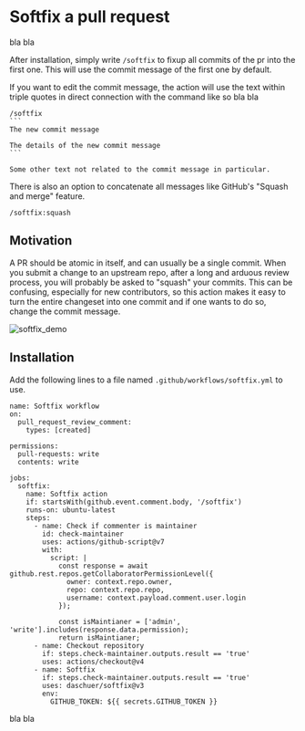 # Softfix a pull request
bla bla

After installation, simply write `/softfix` to fixup all commits of the pr into the first one. This will use the commit message of the first one by default.

If you want to edit the commit message, the action will use the text within triple quotes in direct connection with the command like so bla bla

````
/softfix
```
The new commit message

The details of the new commit message
```

Some other text not related to the commit message in particular.
````

There is also an option to concatenate all messages like GitHub's "Squash and merge" feature.

```
/softfix:squash
```

## Motivation
A PR should be atomic in itself, and can usually be a single commit. When you submit a change to an upstream repo, after a long and arduous review process, you will probably be asked to "squash" your commits. This can be confusing, especially for new contributors, so this action makes it easy to turn the entire changeset into one commit and if one wants to do so, change the commit message.

![softfix_demo](img/softfix_demo.png)

## Installation
Add the following lines to a file named `.github/workflows/softfix.yml` to use.
```
name: Softfix workflow
on:
  pull_request_review_comment:
    types: [created]

permissions:
  pull-requests: write
  contents: write

jobs:
  softfix:
    name: Softfix action
    if: startsWith(github.event.comment.body, '/softfix')
    runs-on: ubuntu-latest
    steps:
      - name: Check if commenter is maintainer
        id: check-maintainer
        uses: actions/github-script@v7
        with:
          script: |
            const response = await github.rest.repos.getCollaboratorPermissionLevel({
              owner: context.repo.owner,
              repo: context.repo.repo,
              username: context.payload.comment.user.login
            });

            const isMaintianer = ['admin', 'write'].includes(response.data.permission);
            return isMaintianer;
      - name: Checkout repository
        if: steps.check-maintainer.outputs.result == 'true'
        uses: actions/checkout@v4
      - name: Softfix
        if: steps.check-maintainer.outputs.result == 'true'
        uses: daschuer/softfix@v3
        env:
          GITHUB_TOKEN: ${{ secrets.GITHUB_TOKEN }}
```

bla bla


